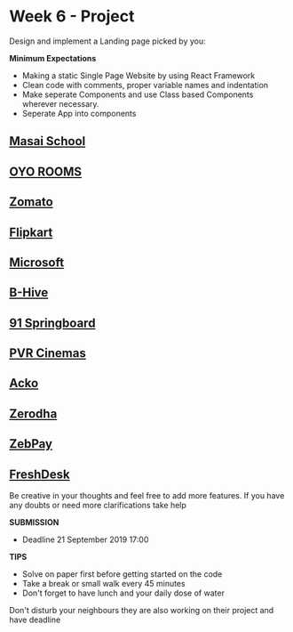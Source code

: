 # Week 6 - Project


Design and implement a Landing page picked by you:

**Minimum Expectations**

- Making a static Single Page Website by using React Framework
- Clean code with comments, proper variable names and indentation
- Make seperate Components and use Class based Components wherever necessary. 
- Seperate App into components



## [Masai School](https://www.masaischool.com/)

## [OYO ROOMS](https://www.oyorooms.com)

## [Zomato](https://www.zomato.com)

## [Flipkart](https://www.flipkart.com/)

## [Microsoft](https://www.microsoft.com/en-in)

## [B-Hive](https://bhiveworkspace.com/)

## [91 Springboard](https://www.91springboardom)

## [PVR Cinemas](https://www.pvrcinemas.com/)

## [Acko](https://www.acko.com)

## [Zerodha](https://zerodha.com/)

## [ZebPay](https://www.zebpay.com/)

## [FreshDesk](https://freshdesk.com/)


Be creative in your thoughts and feel free to add more features. If you have any doubts or need more clarifications take help


**SUBMISSION**

- Deadline 21 September 2019 17:00


**TIPS**

- Solve on paper first before getting started on the code
- Take a break or small walk every 45 minutes
- Don't forget to have lunch and your daily dose of water

Don't disturb your neighbours they are also working on their project and have deadline